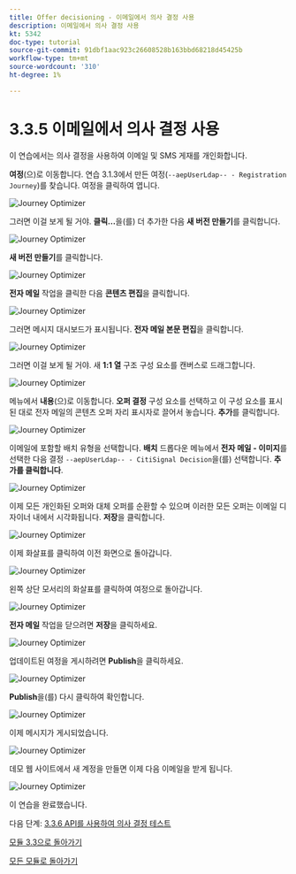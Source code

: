 ```yaml
---
title: Offer decisioning - 이메일에서 의사 결정 사용
description: 이메일에서 의사 결정 사용
kt: 5342
doc-type: tutorial
source-git-commit: 91dbf1aac923c26608528b163bbd68218d45425b
workflow-type: tm+mt
source-wordcount: '310'
ht-degree: 1%

---
```


# 3.3.5 이메일에서 의사 결정 사용

이 연습에서는 의사 결정을 사용하여 이메일 및 SMS 게재를 개인화합니다.

**여정**(으)로 이동합니다. 연습 3.1.3에서 만든 여정(`--aepUserLdap-- - Registration Journey`)를 찾습니다. 여정을 클릭하여 엽니다.

![Journey Optimizer](./images/emailoffer1.png)

그러면 이걸 보게 될 거야. **클릭...**&#x200B;을(를) 더 추가한 다음 **새 버전 만들기**&#x200B;를 클릭합니다.

![Journey Optimizer](./images/journey1.png)

**새 버전 만들기**&#x200B;를 클릭합니다.

![Journey Optimizer](./images/journey2.png)

**전자 메일** 작업을 클릭한 다음 **콘텐츠 편집**&#x200B;을 클릭합니다.

![Journey Optimizer](./images/journey3.png)

그러면 메시지 대시보드가 표시됩니다. **전자 메일 본문 편집**&#x200B;을 클릭합니다.

![Journey Optimizer](./images/emailoffer2.png)

그러면 이걸 보게 될 거야. 새 **1:1 열** 구조 구성 요소를 캔버스로 드래그합니다.

![Journey Optimizer](./images/emailoffer6.png)

메뉴에서 **내용**(으)로 이동합니다. **오퍼 결정** 구성 요소를 선택하고 이 구성 요소를 표시된 대로 전자 메일의 콘텐츠 오퍼 자리 표시자로 끌어서 놓습니다. **추가**&#x200B;를 클릭합니다.

![Journey Optimizer](./images/emailoffer7.png)

이메일에 포함할 배치 유형을 선택합니다. **배치** 드롭다운 메뉴에서 **전자 메일 - 이미지**&#x200B;를 선택한 다음 결정 `--aepUserLdap-- - CitiSignal Decision`을(를) 선택합니다. **추가를 클릭합니다**.

![Journey Optimizer](./images/emailoffer8.png)

이제 모든 개인화된 오퍼와 대체 오퍼를 순환할 수 있으며 이러한 모든 오퍼는 이메일 디자이너 내에서 시각화됩니다. **저장**&#x200B;을 클릭합니다.

![Journey Optimizer](./images/emailoffer9.png)

이제 화살표를 클릭하여 이전 화면으로 돌아갑니다.

![Journey Optimizer](./images/emailoffer13.png)

왼쪽 상단 모서리의 화살표를 클릭하여 여정으로 돌아갑니다.

![Journey Optimizer](./images/emailoffer14.png)

**전자 메일** 작업을 닫으려면 **저장**&#x200B;을 클릭하세요.

![Journey Optimizer](./images/emailoffer14a.png)

업데이트된 여정을 게시하려면 **Publish**&#x200B;을 클릭하세요.

![Journey Optimizer](./images/emailoffer14b.png)

**Publish**&#x200B;을(를) 다시 클릭하여 확인합니다.

![Journey Optimizer](./images/emailoffer15.png)

이제 메시지가 게시되었습니다.

![Journey Optimizer](./images/emailoffer16.png)

데모 웹 사이트에서 새 계정을 만들면 이제 다음 이메일을 받게 됩니다.

![Journey Optimizer](./images/emailoffer17.png)

이 연습을 완료했습니다.

다음 단계: [3.3.6 API를 사용하여 의사 결정 테스트](./ex6.md)

[모듈 3.3으로 돌아가기](./offer-decisioning.md)

[모든 모듈로 돌아가기](./../../../overview.md)
